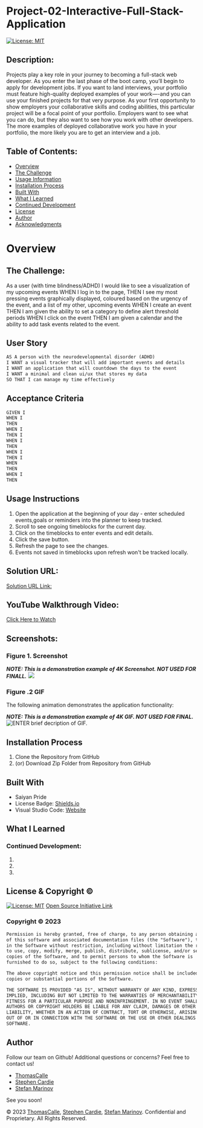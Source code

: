 # Project-02-Interactive-Full-Stack-Application

[![License: MIT](https://img.shields.io/badge/License-MIT-yellow.svg)](https://opensource.org/licenses/MIT)
  
## Description:
Projects play a key role in your journey to becoming a full-stack web developer. As you enter the last phase of the boot camp, you’ll begin to apply for development jobs. If you want to land interviews, your portfolio must feature high-quality deployed examples of your work—-and you can use your finished projects for that very purpose.
As your first opportunity to show employers your collaborative skills and coding abilities, this particular project will be a focal point of your portfolio. Employers want to see what you can do, but they also want to see how you work with other developers. The more examples of deployed collaborative work you have in your portfolio, the more likely you are to get an interview and a job.

## Table of Contents:
- [Overview](#Overview)
- [The Challenge](#The-Challenge)
- [Usage Information](#Usage-Information)
- [Installation Process](#Installation-Process)
- [Built With](#Built-With)
- [What I Learned](#What-I-Learned)
- [Continued Development](#Continued-Development)
- [License](#License)
- [Author](#Author)
- [Acknowledgments](#Acknowledgments)

# Overview

## The Challenge:

As a user (with time blindness/ADHD)
I would like to see a visualization of my upcoming events
WHEN I log in to the page,
THEN I see my most pressing events graphically displayed, coloured based on the urgency of the event, and a list of my other, upcoming events
WHEN I create an event
THEN I am given the ability to set a category to define alert threshold periods
WHEN I click on the event
THEN I am given a calendar and the ability to add task events related to the event.

## User Story

```md
AS A person with the neurodevelopmental disorder (ADHD)
I WANT a visual tracker that will add important events and details
I WANT an application that will countdown the days to the event
I WANT a minimal and clean ui/ux that stores my data 
SO THAT I can manage my time effectively
```

## Acceptance Criteria

```md
GIVEN I 
WHEN I 
THEN 
WHEN I 
THEN I 
WHEN I 
THEN 
WHEN I 
THEN I 
WHEN 
THEN 
WHEN I 
THEN 
```

## Usage Instructions
1. Open the application at the beginning of your day - enter scheduled events,goals or reminders into the planner to keep tracked.
2. Scroll to see ongoing timeblocks for the current day.
3. Click on the timeblocks to enter events and edit details.
4. Click the save button.
5. Refresh the page to see the changes.
6. Events not saved in timeblocks upon refresh won't be tracked locally.

## Solution URL:
[Solution URL Link:]()

## YouTube Walkthrough Video:
[Click Here to Watch](https://www.youtube.com/watch?v=sm6py49QNto)

## Screenshots:
### Figure 1. Screenshot
***NOTE: This is a demonstration example of 4K Screenshot. NOT USED FOR FINALL.***
![](./public/assets/images/Third-Paarty%20API's%20Work%20Day%20Scheduler.png/assets/images/Third-Paarty%20API's%20Work%20Day%20Scheduler.png) 
### Figure .2 GIF
The following animation demonstrates the application functionality:

***NOTE: This is a demonstration example of 4K GIF. NOT USED FOR FINAL.***
![ENTER brief decription of GIF.](./public/assets/images/gif.GIF)

## Installation Process
1. Clone the Repository from GitHub 
2. (or) Download Zip Folder from Repository from GitHub 

## Built With
- Saiyan Pride
- License Badge: [Shields.io](https://shields.io/)
- Visual Studio Code: [Website](https://code.visualstudio.com/)

## What I Learned


### Continued Development:
1. 
2.  
3.  

## License & Copyright ©
  
[![License: MIT](https://img.shields.io/badge/License-MIT-yellow.svg)](https://opensource.org/licenses/MIT) [Open Source Initiative Link](https://opensource.org/licenses/MIT)

### Copyright © 2023
```md
Permission is hereby granted, free of charge, to any person obtaining a copy
of this software and associated documentation files (the "Software"), to deal
in the Software without restriction, including without limitation the rights
to use, copy, modify, merge, publish, distribute, sublicense, and/or sell
copies of the Software, and to permit persons to whom the Software is
furnished to do so, subject to the following conditions:

The above copyright notice and this permission notice shall be included in all
copies or substantial portions of the Software.

THE SOFTWARE IS PROVIDED "AS IS", WITHOUT WARRANTY OF ANY KIND, EXPRESS OR
IMPLIED, INCLUDING BUT NOT LIMITED TO THE WARRANTIES OF MERCHANTABILITY,
FITNESS FOR A PARTICULAR PURPOSE AND NONINFRINGEMENT. IN NO EVENT SHALL THE
AUTHORS OR COPYRIGHT HOLDERS BE LIABLE FOR ANY CLAIM, DAMAGES OR OTHER
LIABILITY, WHETHER IN AN ACTION OF CONTRACT, TORT OR OTHERWISE, ARISING FROM,
OUT OF OR IN CONNECTION WITH THE SOFTWARE OR THE USE OR OTHER DEALINGS IN THE
SOFTWARE.
```

## Author
Follow our team on Github! Additional questions or concerns? Feel free to contact us!
- [ThomasCalle](https://github.com/ThomasCalle)
- [Stephen Cardie](https://github.com/omgthegreenranger)
- [Stefan Marinov](https://github.com/scorpionfiko)

See you soon!

© 2023 [ThomasCalle](https://github.com/ThomasCalle), [Stephen Cardie](https://github.com/omgthegreenranger), [Stefan Marinov](https://github.com/scorpionfiko). Confidential and Proprietary. All Rights Reserved.